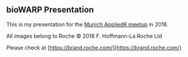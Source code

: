 ## bioWARP Presentation

This is my presentation for the [Munich AppliedR meetup](https://www.meetup.com/de-DE/Applied-R-Munich/events/256339676/) in 2018.

All images belong to Roche © 2018 F. Hoffmann-La Roche Ltd

Please check at [https://brand.roche.com/](https://brand.roche.com/)
